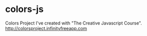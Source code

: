 # colors-js
Colors Project I've created with "The Creative Javascript Course". <br/>
http://colorsproject.infinityfreeapp.com
